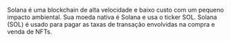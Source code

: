 Solana é uma blockchain de alta velocidade e baixo custo com um pequeno impacto ambiental. Sua moeda nativa é Solana e usa o ticker SOL. Solana (SOL) é usado para pagar as taxas de transação envolvidas na compra e venda de NFTs.